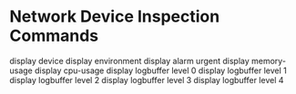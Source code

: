 # Network Device Inspection Commands
display device
display environment
display alarm urgent
display memory-usage
display cpu-usage
display logbuffer level 0
display logbuffer level 1
display logbuffer level 2
display logbuffer level 3
display logbuffer level 4
